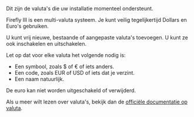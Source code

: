 Dit zijn de valuta's die uw installatie momenteel ondersteunt.

Firefly III is een multi-valuta systeem. Je kunt veilig tegelijkertijd Dollars en Euro's gebruiken.

U kunt vrij nieuwe, bestaande of aangepaste valuta's toevoegen. U kunt ze ook inschakelen en uitschakelen.

Let op dat voor elke valuta het volgende nodig is:

- Een symbool, zoals $ of € of iets anders.
- Een code, zoals EUR of USD of iets dat je verzint.
- Een naam natuurlijk.

De euro kan niet worden uitgeschakeld of verwijderd.

Als u meer wilt lezen over valuta's, bekijk dan de [officiële documentatie op valuta](https://firefly-iii.readthedocs.io/en/latest/concepts/currencies.html).